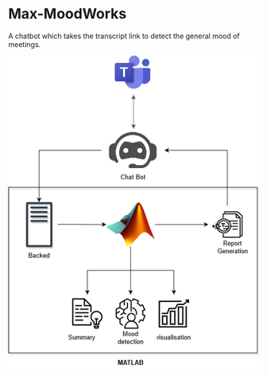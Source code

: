 # Max-MoodWorks
 A chatbot which takes the transcript link to detect the general mood of meetings. 
 
 
![Alt text](./Hackathonworkflow.png?raw=true "Workflow")
